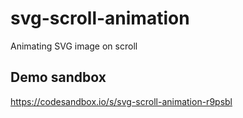 # svg-scroll-animation
Animating SVG image on scroll

## Demo sandbox ##
https://codesandbox.io/s/svg-scroll-animation-r9psbl
